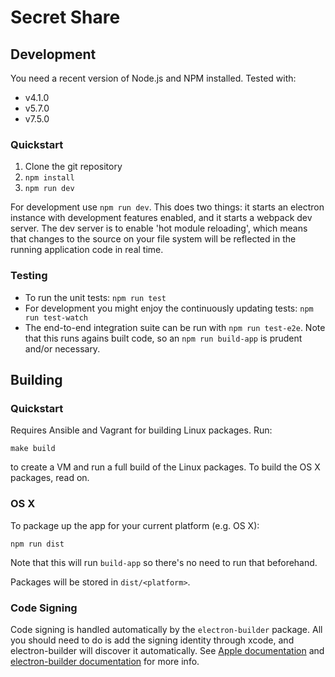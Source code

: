 # Secret Share


## Development
You need a recent version of Node.js and NPM installed. Tested with:

* v4.1.0
* v5.7.0
* v7.5.0

### Quickstart
1. Clone the git repository
2. `npm install`
3. `npm run dev`

For development use `npm run dev`. This does two things: it starts an electron instance with development features enabled, and it starts a webpack dev server. The dev server is to enable 'hot module reloading', which means that changes to the source on your file system will be reflected in the running application code in real time.

### Testing

- To run the unit tests: `npm run test`
- For development you might enjoy the continuously updating tests: `npm run test-watch`
- The end-to-end integration suite can be run with `npm run test-e2e`. Note that this runs agains built code, so an `npm run build-app` is prudent and/or necessary.

## Building

### Quickstart
Requires Ansible and Vagrant for building Linux packages. Run:

```
make build
```

to create a VM and run a full build of the Linux packages.
To build the OS X packages, read on.

### OS X

To package up the app for your current platform (e.g. OS X):

```
npm run dist
```

Note that this will run `build-app` so there's no need to run that beforehand.

Packages will be stored in `dist/<platform>`.

### Code Signing

Code signing is handled automatically by the `electron-builder` package. All you should need to do is add the signing identity through xcode, and electron-builder will discover it automatically. See [Apple documentation](https://developer.apple.com/library/content/documentation/IDEs/Conceptual/AppDistributionGuide/MaintainingCertificates/MaintainingCertificates.html) and [electron-builder documentation](https://github.com/electron-userland/electron-builder/wiki/Code-Signing) for more info.
